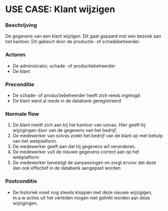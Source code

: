 # USE CASE: Klant wijzigen

### Beschrijving
De gegevens van een klant wijzigen. Dit gaat gepaard met een bezoek aan het kantoor. Dit gebeurt door de productie- of schadebeheerder.
### Actoren
- De administrator, schade- of productiebeheerder
- De klant

### Preconditie
- De schade- of productiebeheerder heeft zich reeds ingelogd
- De klant werd al reeds in de databank geregistreerd

### Normale flow
1. De klant meldt zich aan bij het kantoor van solvas. Hier geeft hij wijzigingen door van de gegevens van het bedrijf.
2. De medewerker van solvas zoekt het bedrijf van de klant op met behulp van het webplatform.
3. De medewerker geeft aan dat hij gegevens wil veranderen.
4. De medewerker vult de nieuwe gegevens correct aan op het webplatform
5. De medewerker bevestigt de aanpassingen en zorgt ervoor dat deze dan ook effectief in de databank aangepast worden

### Postconditie
- De historiek moet nog steeds kloppen met deze nieuwe wijzigigen, m.a.w acties uit het verleden mogen niet gelinkt worden aan deze wijzigingen.
